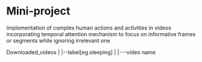# Mini-project
Implementation of complex human actions and activities in videos incorporating temporal attention mechanism to focus on informative frames or segments while ignoring irrelevant one


Downloaded_videos
    |
    |--label[eg.sleeping]
        |
        |---video name